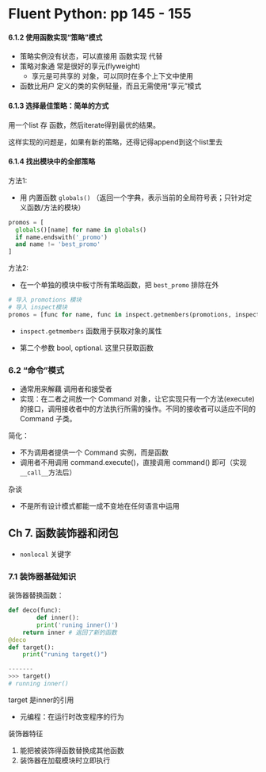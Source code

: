 # Fluent Python: pp 145 - 155

#### 6.1.2 使用函数实现“策略”模式

- 策略实例没有状态，可以直接用 函数实现 代替
- 策略对象通 常是很好的享元(flyweight)
    - 享元是可共享的 对象，可以同时在多个上下文中使用
- 函数比用户 定义的类的实例轻量，而且无需使用“享元”模式



#### 6.1.3 选择最佳策略：简单的方式

用一个list 存 函数，然后iterate得到最优的结果。

这样实现的问题是，如果有新的策略，还得记得append到这个list里去



#### 6.1.4 找出模块中的全部策略

方法1:

- 用 内置函数 `globals()` （返回一个字典，表示当前的全局符号表；只针对定义函数/方法的模块）

```python
promos = [
  globals()[name] for name in globals()
  if name.endswith('_promo')
  and name != 'best_promo'
]
```



方法2:

- 在一个单独的模块中板寸所有策略函数，把 `best_promo` 排除在外

```python
# 导入 promotions 模块
# 导入 inspect模块
promos = [func for name, func in inspect.getmembers(promotions, inspect.isfunction)]
```

- `inspect.getmembers` 函数用于获取对象的属性

- 第二个参数 bool, optional. 这里只获取函数



### 6.2 “命令”模式

- 通常用来解藕 调用者和接受者
- 实现：在二者之间放一个 Command 对象，让它实现只有一个方法(execute) 的接口，调用接收者中的方法执行所需的操作。不同的接收者可以适应不同的 Command 子类。

简化：

- 不为调用者提供一个 Command 实例，而是函数
- 调用者不用调用 command.execute()，直接调用 command() 即可（实现`__call__`方法后）



杂谈

- 不是所有设计模式都能一成不变地在任何语言中运用



## Ch 7. 函数装饰器和闭包

- `nonlocal` 关键字



### 7.1 装饰器基础知识

装饰器替换函数：

```python
def deco(func):
		def inner():
      	print('runing inner()')
    return inner # 返回了新的函数
@deco
def target():
  	print("runing target()")

-------
>>> target()
# running inner()
```

target 是inner的引用 

- 元编程：在运行时改变程序的行为

装饰器特征

1. 能把被装饰得函数替换成其他函数
2. 装饰器在加载模块时立即执行

